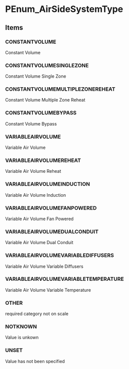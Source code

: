 # PEnum_AirSideSystemType


<!-- end of short definition -->
## Items

### CONSTANTVOLUME
Constant Volume

### CONSTANTVOLUMESINGLEZONE
Constant Volume Single Zone

### CONSTANTVOLUMEMULTIPLEZONEREHEAT
Constant Volume Multiple Zone Reheat

### CONSTANTVOLUMEBYPASS
Constant Volume Bypass

### VARIABLEAIRVOLUME
Variable Air Volume

### VARIABLEAIRVOLUMEREHEAT
Variable Air Volume Reheat

### VARIABLEAIRVOLUMEINDUCTION
Variable Air Volume Induction

### VARIABLEAIRVOLUMEFANPOWERED
Variable Air Volume Fan Powered

### VARIABLEAIRVOLUMEDUALCONDUIT
Variable Air Volume Dual Conduit

### VARIABLEAIRVOLUMEVARIABLEDIFFUSERS
Variable Air Volume Variable Diffusers

### VARIABLEAIRVOLUMEVARIABLETEMPERATURE
Variable Air Volume Variable Temperature

### OTHER
required category not on scale

### NOTKNOWN
Value is unkown

### UNSET
Value has not been specified
